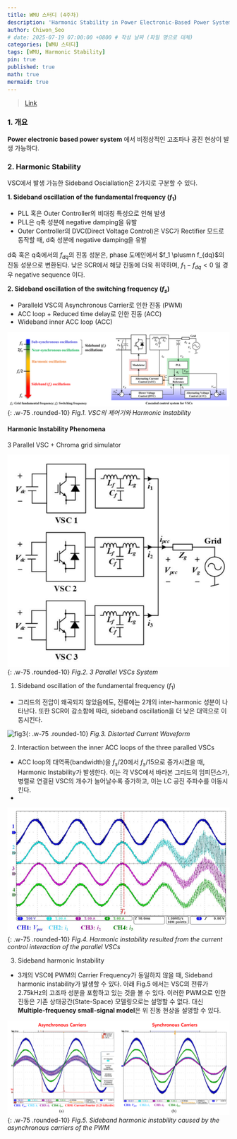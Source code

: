 ```yaml
---
title: WMU 스터디 (4주차)
description: 'Harmonic Stability in Power Electronic-Based Power Systems: Concept, Modeling, and Analysis'
author: Chiwon_Seo
# date: 2025-07-19 07:00:00 +0800 # 작성 날짜 (파일 명으로 대체)
categories: [WMU 스터디]
tags: [WMU, Harmonic Stability]
pin: true
published: true
math: true
mermaid: true
---
```



> [Link](https://ieeexplore.ieee.org/document/8323197)
> 
### 1. 개요
**Power electronic based power system** 에서 비정상적인 고조파나 공진 현상이 발생 가능하다.

### 2. Harmonic Stability
VSC에서 발생 가능한 Sideband Osciallation은 2가지로 구분할 수 있다.

**1. Sideband oscillation of the fundamental frequency ($f_1$)**
- PLL 혹은 Outer Controller의 비대칭 특성으로 인해 발생
- PLL은 q축 성분에 negative damping을 유발
- Outer Controller의 DVC(Direct Voltage Control)은 VSC가 Rectifier 모드로 동작할 때, d축 성분에 negative damping을 유발

d축 혹은 q축에서의 $f_{dq}$의 진동 성분은, phase 도메인에서 $f_1 \plusmn f_{dq}$의 진동 성분으로 변환된다. 낮은 SCR에서 해당 진동에 더욱 취약하며, $f_1 - f_{dq} < 0$ 일 경우 negative sequence 이다.

**2. Sideband oscillation of the switching frequency ($f_s$)**
- Paralleld VSC의 Asynchronous Carrier로 인한 진동 (PWM)
- ACC loop + Reduced time delay로 인한 진동 (ACC) 
- Wideband inner ACC loop (ACC)

![fig1](/images/2025-07-27-WMU-스터디-(4주차)/fig1.png){: .w-75 .rounded-10}
_Fig.1. VSC의 제어기와 Harmonic Instability_

#### Harmonic Instability Phenomena
3 Parallel VSC + Chroma grid simulator

![fig2](/images/2025-07-27-WMU-스터디-(4주차)/fig2.png){: .w-75 .rounded-10}
_Fig.2. 3 Parallel VSCs System_

1. Sideband oscillation of the fundamental frequency ($f_1$)

- 그리드의 전압이 왜곡되지 않았음에도, 전류에는 2개의 inter-harmonic 성분이 나타난다. 또한 SCR이 감소함에 따라, sideband oscillation을 더 낮은 대역으로 이동시킨다.

![fig3](/images/2025-07-27-WMU-스터디-(4주차)/fig3.png){: .w-75 .rounded-10}
_Fig.3. Distorted Current Waveform_

2. Interaction between the inner ACC loops of the three paralled VSCs
   
- ACC loop의 대역폭(bandwidth)을 $f_{s}/20$에서 $f_{s}/15$으로 증가시켰을 때, Harmonic Instability가 발생한다. 이는 각 VSC에서 바라본 그리드의 임피던스가, 병렬로 연결된 VSC의 개수가 늘어날수록 증가하고, 이는 LC 공진 주파수를 이동시킨다.
- 
![fig4](/images/2025-07-27-WMU-스터디-(4주차)/fig4.png){: .w-75 .rounded-10}
_Fig.4. Harmonic instability resulted from the current control interaction of the parallel VSCs_

3. Sideband harmonic Instability

- 3개의 VSC에 PWM의 Carrier Frequency가 동일하지 않을 때, Sideband harmonic instability가 발생할 수 있다. 아래 Fig.5 에서는 VSC의 전류가 2.75kHz의 고조파 성분을 포함하고 있는 것을 볼 수 있다. 이러한 PWM으로 인한 진동은 기존 상태공간(State-Space) 모델링으로는 설명할 수 없다. 대신 **Multiple-frequency small-signal model**은 위 진동 현상을 설명할 수 있다.

![fig5](/images/2025-07-27-WMU-스터디-(4주차)/fig5.png){: .w-75 .rounded-10}
_Fig.5. Sideband harmonic instability caused by the asynchronous carriers of the PWM_